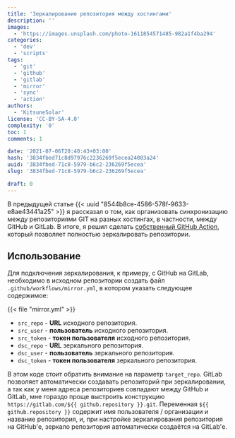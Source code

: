 ```yaml
---
title: 'Зеркалирование репозитория между хостингами'
description: ''
images:
  - 'https://images.unsplash.com/photo-1611854571485-982a1f4ba294'
categories:
  - 'dev'
  - 'scripts'
tags:
  - 'git'
  - 'github'
  - 'gitlab'
  - 'mirror'
  - 'sync'
  - 'action'
authors:
  - 'KitsuneSolar'
license: 'CC-BY-SA-4.0'
complexity: '0'
toc: 1
comments: 1

date: '2021-07-06T20:40:43+03:00'
hash: '3834fbed71c8d97976c2236269f5ecea24083a24'
uuid: '3834fbed-71c8-5979-b6c2-236269f5ecea'
slug: '3834fbed-71c8-5979-b6c2-236269f5ecea'

draft: 0
---
```


В предыдущей статье {{< uuid "8544b8ce-4586-578f-9633-e8ae43441a25" >}} я рассказал о том, как организовать синхронизацию между репозиториями GIT на разных хостингах, в частности, между GitHub и GitLab. В итоге, я решил сделать [собственный GitHub Action](https://github.com/ghastore/github-mirror), который позволяет полностью зеркалировать репозитории.

<!--more-->

## Использование

Для подключения зеркалирования, к примеру, с GitHub на GitLab, необходимо в исходном репозитории создать файл `.github/workflows/mirror.yml`, в котором указать следующее содержимое:

{{< file "mirror.yml" >}}

- `src_repo` - **URL** исходного репозитория.
- `src_user` - **пользователь** исходного репозитория.
- `src_token` - **токен пользователя** исходного репозитория.
- `dsc_repo` - **URL** зеркального репозитория.
- `dsc_user` - **пользователь** зеркального репозитория.
- `dsc_token` - **токен пользователя** зеркального репозитория.

В этом коде стоит обратить внимание на параметр `target_repo`. GitLab позволяет автоматически создавать репозиторий при зеркалировании, а так как у меня адреса репозиториев совпадают между GitHub и GitLab, мне гораздо проще выстроить конструкцию `https://gitlab.com/${{ github.repository }}.git`. Переменная `${{ github.repository }}` содержит имя пользователя / организации и название репозитория, и, при настройке зеркалирования репозитория на GitHub'е, зеркало репозитория автоматически создаётся на GitLab'е.
